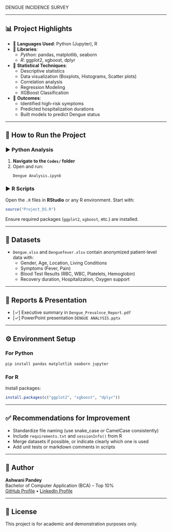 DENGUE INCIDENCE SURVEY


---

## 📊 Project Highlights

- 📌 **Languages Used**: Python (Jupyter), R
- 📌 **Libraries**:
  - *Python*: pandas, matplotlib, seaborn
  - *R*: ggplot2, xgboost, dplyr
- 📌 **Statistical Techniques**:
  - Descriptive statistics
  - Data visualization (Boxplots, Histograms, Scatter plots)
  - Correlation analysis
  - Regression Modeling
  - XGBoost Classification
- 📌 **Outcomes**:
  - Identified high-risk symptoms
  - Predicted hospitalization durations
  - Built models to predict Dengue status

---

## 🧪 How to Run the Project

### ▶️ Python Analysis

1. **Navigate to the `Codes/` folder**
2. Open and run:
   ```bash
   Dengue Analysis.ipynb 
   ```

  ### ▶️ R Scripts

Open the `.R` files in **RStudio** or any R environment. Start with:
```R
source("Project_DS.R")
```
Ensure required packages (`ggplot2`, `xgboost`, etc.) are installed.

---

## 📂 Datasets

- `Dengue.xlsx` and `Denguefever.xlsx` contain anonymized patient-level data with:
  - Gender, Age, Location, Living Conditions
  - Symptoms (Fever, Pain)
  - Blood Test Results (RBC, WBC, Platelets, Hemoglobin)
  - Recovery duration, Hospitalization, Oxygen support

---

## 📝 Reports & Presentation

- [✓] Executive summary in `Dengue_Prevalnce_Report.pdf`
- [✓] PowerPoint presentation `DENGUE ANALYSIS.pptx`

---

## ⚙️ Environment Setup

### For Python
```bash
pip install pandas matplotlib seaborn jupyter
```

### For R
Install packages:
```r
install.packages(c("ggplot2", "xgboost", "dplyr"))
```

---

## ✅ Recommendations for Improvement

- Standardize file naming (use snake_case or CamelCase consistently)
- Include `requirements.txt` and `sessionInfo()` from R
- Merge datasets if possible, or indicate clearly which one is used
- Add unit tests or markdown comments in scripts

---

## 👤 Author

**Ashwani Pandey**  
Bachelor of Computer Application (BCA) – Top 10%  
[GitHub Profile](#) • [LinkedIn Profile](#)

---

## 📄 License

This project is for academic and demonstration purposes only.

